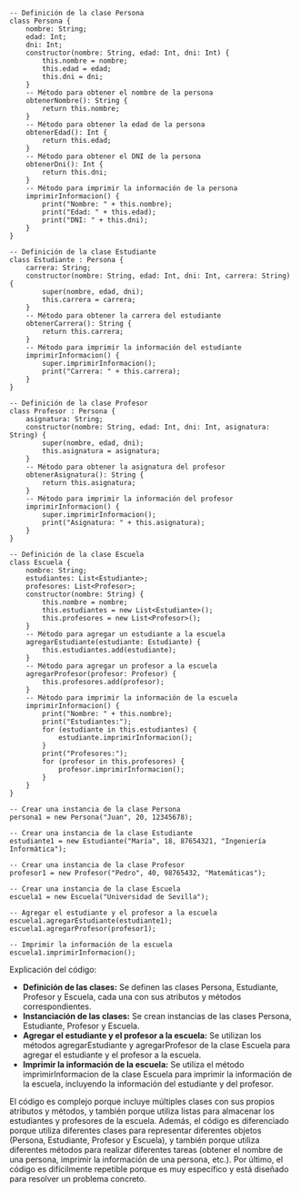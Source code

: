 ```cool
-- Definición de la clase Persona
class Persona {
    nombre: String;
    edad: Int;
    dni: Int;
    constructor(nombre: String, edad: Int, dni: Int) {
        this.nombre = nombre;
        this.edad = edad;
        this.dni = dni;
    }
    -- Método para obtener el nombre de la persona
    obtenerNombre(): String {
        return this.nombre;
    }
    -- Método para obtener la edad de la persona
    obtenerEdad(): Int {
        return this.edad;
    }
    -- Método para obtener el DNI de la persona
    obtenerDni(): Int {
        return this.dni;
    }
    -- Método para imprimir la información de la persona
    imprimirInformacion() {
        print("Nombre: " + this.nombre);
        print("Edad: " + this.edad);
        print("DNI: " + this.dni);
    }
}

-- Definición de la clase Estudiante
class Estudiante : Persona {
    carrera: String;
    constructor(nombre: String, edad: Int, dni: Int, carrera: String) {
        super(nombre, edad, dni);
        this.carrera = carrera;
    }
    -- Método para obtener la carrera del estudiante
    obtenerCarrera(): String {
        return this.carrera;
    }
    -- Método para imprimir la información del estudiante
    imprimirInformacion() {
        super.imprimirInformacion();
        print("Carrera: " + this.carrera);
    }
}

-- Definición de la clase Profesor
class Profesor : Persona {
    asignatura: String;
    constructor(nombre: String, edad: Int, dni: Int, asignatura: String) {
        super(nombre, edad, dni);
        this.asignatura = asignatura;
    }
    -- Método para obtener la asignatura del profesor
    obtenerAsignatura(): String {
        return this.asignatura;
    }
    -- Método para imprimir la información del profesor
    imprimirInformacion() {
        super.imprimirInformacion();
        print("Asignatura: " + this.asignatura);
    }
}

-- Definición de la clase Escuela
class Escuela {
    nombre: String;
    estudiantes: List<Estudiante>;
    profesores: List<Profesor>;
    constructor(nombre: String) {
        this.nombre = nombre;
        this.estudiantes = new List<Estudiante>();
        this.profesores = new List<Profesor>();
    }
    -- Método para agregar un estudiante a la escuela
    agregarEstudiante(estudiante: Estudiante) {
        this.estudiantes.add(estudiante);
    }
    -- Método para agregar un profesor a la escuela
    agregarProfesor(profesor: Profesor) {
        this.profesores.add(profesor);
    }
    -- Método para imprimir la información de la escuela
    imprimirInformacion() {
        print("Nombre: " + this.nombre);
        print("Estudiantes:");
        for (estudiante in this.estudiantes) {
            estudiante.imprimirInformacion();
        }
        print("Profesores:");
        for (profesor in this.profesores) {
            profesor.imprimirInformacion();
        }
    }
}

-- Crear una instancia de la clase Persona
persona1 = new Persona("Juan", 20, 12345678);

-- Crear una instancia de la clase Estudiante
estudiante1 = new Estudiante("María", 18, 87654321, "Ingeniería Informática");

-- Crear una instancia de la clase Profesor
profesor1 = new Profesor("Pedro", 40, 98765432, "Matemáticas");

-- Crear una instancia de la clase Escuela
escuela1 = new Escuela("Universidad de Sevilla");

-- Agregar el estudiante y el profesor a la escuela
escuela1.agregarEstudiante(estudiante1);
escuela1.agregarProfesor(profesor1);

-- Imprimir la información de la escuela
escuela1.imprimirInformacion();
```

Explicación del código:

* **Definición de las clases:** Se definen las clases Persona, Estudiante, Profesor y Escuela, cada una con sus atributos y métodos correspondientes.
* **Instanciación de las clases:** Se crean instancias de las clases Persona, Estudiante, Profesor y Escuela.
* **Agregar el estudiante y el profesor a la escuela:** Se utilizan los métodos agregarEstudiante y agregarProfesor de la clase Escuela para agregar el estudiante y el profesor a la escuela.
* **Imprimir la información de la escuela:** Se utiliza el método imprimirInformacion de la clase Escuela para imprimir la información de la escuela, incluyendo la información del estudiante y del profesor.

El código es complejo porque incluye múltiples clases con sus propios atributos y métodos, y también porque utiliza listas para almacenar los estudiantes y profesores de la escuela. Además, el código es diferenciado porque utiliza diferentes clases para representar diferentes objetos (Persona, Estudiante, Profesor y Escuela), y también porque utiliza diferentes métodos para realizar diferentes tareas (obtener el nombre de una persona, imprimir la información de una persona, etc.). Por último, el código es difícilmente repetible porque es muy específico y está diseñado para resolver un problema concreto.